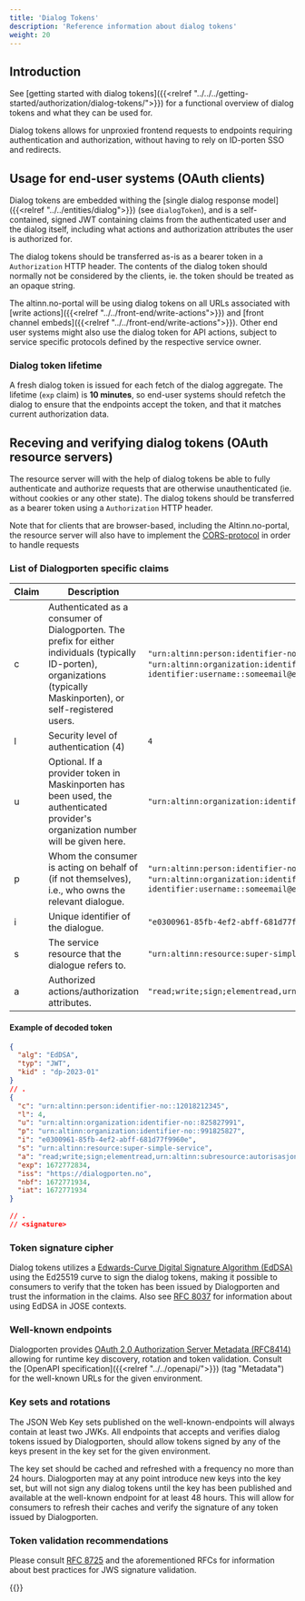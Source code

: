```yaml
---
title: 'Dialog Tokens'
description: 'Reference information about dialog tokens'
weight: 20
---
```


## Introduction

See [getting started with dialog tokens]({{<relref "../../../getting-started/authorization/dialog-tokens/">}}) for a functional overview of dialog tokens and what they can be used for.

Dialog tokens allows for unproxied frontend requests to endpoints requiring authentication and authorization, without having to rely on ID-porten SSO and redirects.

## Usage for end-user systems (OAuth clients)

Dialog tokens are embedded withing the [single dialog response model]({{<relref "../../entities/dialog">}}) (see `dialogToken`), and is a self-contained, signed JWT containing claims from the authenticated user and the dialog itself, including what actions and authorization attributes the user is authorized for.

The dialog tokens should be transferred as-is as a bearer token in a `Authorization` HTTP header. The contents of the dialog token should normally not be considered by the clients, ie. the token should be treated as an opaque string. 

The altinn.no-portal will be using dialog tokens on all URLs associated with [write actions]({{<relref "../../front-end/write-actions">}}) and [front channel embeds]({{<relref "../../front-end/write-actions">}}). Other end user systems might also use the dialog token for API actions, subject to service specific protocols defined by the respective service owner.

### Dialog token lifetime

A fresh dialog token is issued for each fetch of the dialog aggregate. The lifetime (`exp` claim) is **10 minutes**, so end-user systems should refetch the dialog to ensure that the endpoints accept the token, and that it matches current authorization data.

## Receving and verifying dialog tokens (OAuth resource servers)

The resource server will with the help of dialog tokens be able to fully authenticate and authorize requests that are otherwise unauthenticated (ie. without cookies or any other state). The dialog tokens should be transferred as a bearer token using a `Authorization` HTTP header. 

Note that for clients that are browser-based, including the Altinn.no-portal, the resource server will also have to implement the [CORS-protocol](https://developer.mozilla.org/en-US/docs/Web/HTTP/CORS) in order to handle requests 

### List of Dialogporten specific claims

| Claim            | Description                                                                                                                                                        | Example                                                                           |
|------------------|--------------------------------------------------------------------------------------------------------------------------------------------------------------------|-----------------------------------------------------------------------------------|
| c                | Authenticated as a consumer of Dialogporten. The prefix for either individuals (typically ID-porten), organizations (typically Maskinporten), or self-registered users. | `"urn:altinn:person:identifier-no::12018212345` `"urn:altinn:organization:identifier-no::991825827"` `"urn:altinn:party-identifier:username::someemail@example.com"` |
| l                | Security level of authentication (4)                                                                                                                                | `4`                                                                               |
| u                | Optional. If a provider token in Maskinporten has been used, the authenticated provider's organization number will be given here.                                     | `"urn:altinn:organization:identifier-no::991825827"`                                                                  |
| p                | Whom the consumer is acting on behalf of (if not themselves), i.e., who owns the relevant dialogue.                                                                 | `"urn:altinn:person:identifier-no::12018212345"` `"urn:altinn:organization:identifier-no::991825827"`  `"urn:altinn:party-identifier:username::someemail@example.com"` |
| i                | Unique identifier of the dialogue.                                                                                                                                  | `"e0300961-85fb-4ef2-abff-681d77f9960e"`                                           |
| s                | The service resource that the dialogue refers to.                                                                                                                   | `"urn:altinn:resource:super-simple-service"`                                      |
| a                | Authorized actions/authorization attributes.                                                                                                                        | `"read;write;sign;elementread,urn:altinn:subresource:authorizationattribute1"`                                    |

#### Example of decoded token

```json
{
  "alg": "EdDSA",
  "typ": "JWT",
  "kid" : "dp-2023-01" 
}
// .
{
  "c": "urn:altinn:person:identifier-no::12018212345", 
  "l": 4,  
  "u": "urn:altinn:organization:identifier-no::825827991",
  "p": "urn:altinn:organization:identifier-no::991825827", 
  "i": "e0300961-85fb-4ef2-abff-681d77f9960e",
  "s": "urn:altinn:resource:super-simple-service",
  "a": "read;write;sign;elementread,urn:altinn:subresource:autorisasjonsattributt1",
  "exp": 1672772834,
  "iss": "https://dialogporten.no",
  "nbf": 1672771934,
  "iat": 1672771934 
}
 
// .
// <signature>
```
### Token signature cipher

Dialog tokens utilizes a [Edwards-Curve Digital Signature Algorithm (EdDSA)](https://datatracker.ietf.org/doc/html/rfc8032) using the Ed25519 curve to sign the dialog tokens, making it possible to consumers to verify that the token has been issued by Dialogporten and trust the information in the claims. Also see [RFC 8037](https://datatracker.ietf.org/doc/html/rfc8037) for information about using EdDSA in JOSE contexts.

### Well-known endpoints

Dialogporten provides [OAuth 2.0 Authorization Server Metadata (RFC8414)](https://datatracker.ietf.org/doc/html/rfc8414) allowing for runtime key discovery, rotation and token validation. Consult the [OpenAPI specification]({{<relref "../../openapi/">}}) (tag "Metadata") for the well-known URLs for the given environment.

### Key sets and rotations
The JSON Web Key sets published on the well-known-endpoints will always contain at least two JWKs. All endpoints that accepts and verifies dialog tokens issued by Dialogporten, should allow tokens signed by any of the keys present in the key set for the given environment. 

The key set should be cached and refreshed with a frequency no more than 24 hours. Dialogporten may at any point introduce new keys into the key set, but will not sign any dialog tokens until the key has been published and available at the well-known endpoint for at least 48 hours. This will allow for consumers to refresh their caches and verify the signature of any token issued by Dialogporten.

### Token validation recommendations
Please consult [RFC 8725](https://datatracker.ietf.org/doc/html/rfc8725) and the aforementioned RFCs for information about best practices for JWS signature validation.


{{<children />}}

